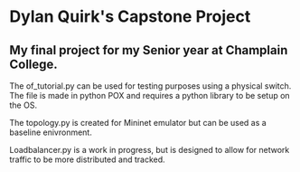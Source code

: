 # Dylan Quirk's Capstone Project
## My final project for my Senior year at Champlain College.
The of_tutorial.py can be used for testing purposes using a physical switch. The file is made in python POX and requires a python library to be setup on the OS.

The topology.py is created for Mininet emulator but can be used as a baseline enivronment.

Loadbalancer.py is a work in progress, but is designed to allow for network traffic to be more distributed and tracked.
